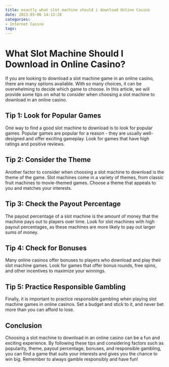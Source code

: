 ```yaml
---
title: exactly what slot machine should i download Online Casino
date: 2023-03-06 14:12:28
categories:
- Internet Casino
tags:
---
```



# What Slot Machine Should I Download in Online Casino?

If you are looking to download a slot machine game in an online casino, there are many options available. With so many choices, it can be overwhelming to decide which game to choose. In this article, we will provide some tips on what to consider when choosing a slot machine to download in an online casino.

## Tip 1: Look for Popular Games

One way to find a good slot machine to download is to look for popular games. Popular games are popular for a reason - they are usually well-designed and offer exciting gameplay. Look for games that have high ratings and positive reviews.

## Tip 2: Consider the Theme

Another factor to consider when choosing a slot machine to download is the theme of the game. Slot machines come in a variety of themes, from classic fruit machines to movie-themed games. Choose a theme that appeals to you and matches your interests.

## Tip 3: Check the Payout Percentage

The payout percentage of a slot machine is the amount of money that the machine pays out to players over time. Look for slot machines with high payout percentages, as these machines are more likely to pay out larger sums of money.

## Tip 4: Check for Bonuses

Many online casinos offer bonuses to players who download and play their slot machine games. Look for games that offer bonus rounds, free spins, and other incentives to maximize your winnings.

## Tip 5: Practice Responsible Gambling

Finally, it is important to practice responsible gambling when playing slot machine games in online casinos. Set a budget and stick to it, and never bet more than you can afford to lose.

## Conclusion

Choosing a slot machine to download in an online casino can be a fun and exciting experience. By following these tips and considering factors such as popularity, theme, payout percentage, bonuses, and responsible gambling, you can find a game that suits your interests and gives you the chance to win big. Remember to always gamble responsibly and have fun!